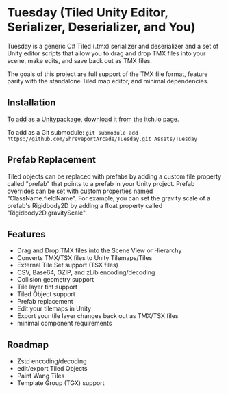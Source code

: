 # Tuesday (Tiled Unity Editor, Serializer, Deserializer, and You)

Tuesday is a generic C# Tiled (.tmx) serializer and deserializer and a set of Unity editor scripts that allow you to drag and drop TMX files into your scene, make edits, and save back out as TMX files.

The goals of this project are full support of the TMX file format, feature parity with the standalone Tiled map editor, and minimal dependencies.


## Installation

[To add as a Unitypackage, download it from the itch.io page.](https://318arcade.itch.io/tuesday)

To add as a Git submodule:
`git submodule add https://github.com/ShreveportArcade/Tuesday.git Assets/Tuesday`

## Prefab Replacement

Tiled objects can be replaced with prefabs by adding a custom file property called "prefab" that points to a prefab in your Unity project. Prefab overrides can be set with custom properties named "ClassName.fieldName". For example, you can set the gravity scale of a prefab's Rigidbody2D by adding a float property called "Rigidbody2D.gravityScale".

## Features

 * Drag and Drop TMX files into the Scene View or Hierarchy
 * Converts TMX/TSX files to Unity Tilemaps/Tiles
 * External Tile Set support (TSX files)
 * CSV, Base64, GZIP, and zLib encoding/decoding
 * Collision geometry support
 * Tile layer tint support
 * Tiled Object support
 * Prefab replacement
 * Edit your tilemaps in Unity
 * Export your tile layer changes back out as TMX/TSX files
 * minimal component requirements

## Roadmap
 * Zstd encoding/decoding
 * edit/export Tiled Objects
 * Paint Wang Tiles
 * Template Group (TGX) support
